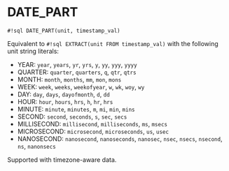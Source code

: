 # DATE_PART


`#!sql DATE_PART(unit, timestamp_val)`

Equivalent to `#!sql EXTRACT(unit FROM timestamp_val)` with the following unit
string literals:

-   YEAR: `year`, `years`, `yr`, `yrs`, `y`, `yy`, `yyy`, `yyyy`
-   QUARTER: `quarter`, `quarters`, `q`, `qtr`, `qtrs`
-   MONTH: `month`, `months`, `mm`, `mon`, `mons`
-   WEEK: `week`, `weeks`, `weekofyear`, `w`, `wk`, `woy`, `wy`
-   DAY: `day`, `days`, `dayofmonth`, `d`, `dd`
-   HOUR: `hour`, `hours`, `hrs`, `h`, `hr`, `hrs`
-   MINUTE: `minute`, `minutes`, `m`, `mi`, `min`, `mins`
-   SECOND: `second`, `seconds`, `s`, `sec`, `secs`
-   MILLISECOND: `millisecond`, `milliseconds`, `ms`, `msecs`
-   MICROSECOND: `microsecond`, `microseconds`, `us`, `usec`
-   NANOSECOND: `nanosecond`, `nanoseconds`, `nanosec`, `nsec`, `nsecs`, `nsecond`, `ns`, `nanonsecs`

Supported with timezone-aware data.

